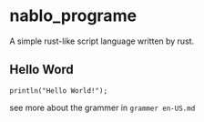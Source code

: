 # nablo_programe
A simple rust-like script language written by rust. 

## Hello Word
```nablo
println("Hello World!");
```

see more about the grammer in `grammer en-US.md`
